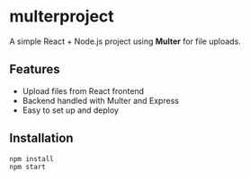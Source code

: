 # multerproject

A simple React + Node.js project using **Multer** for file uploads.

## Features

- Upload files from React frontend
- Backend handled with Multer and Express
- Easy to set up and deploy

## Installation

```bash
npm install
npm start
